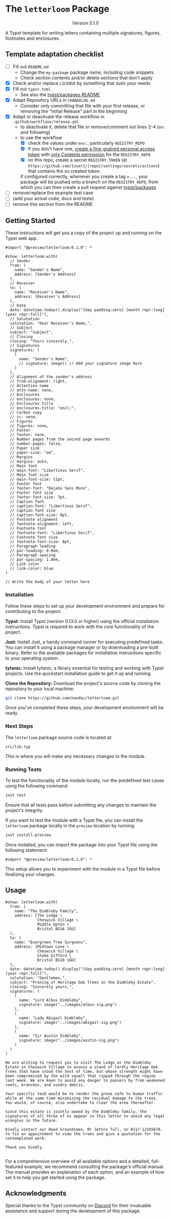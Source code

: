 # The `letterloom` Package
<!-- markdownlint-disable MD033 -->
<div align="center">Version 0.1.0</div>

A Typst template for writing letters containing multiple signatures, figures, footnotes and enclosures.

## Template adaptation checklist

- [ ] Fill out `README.md`
  - Change the `my-package` package name, including code snippets
  - Check section contents and/or delete sections that don't apply
- [x] Check and/or replace `LICENSE` by something that suits your needs
- [x] Fill out `typst.toml`
  - See also the [typst/packages README](https://github.com/typst/packages/?tab=readme-ov-file#package-format)
- [x] Adapt Repository URLs in `CHANGELOG.md`
  - Consider only committing that file with your first release, or removing the "Initial Release" part in the beginning
- [x] Adapt or deactivate the release workflow in `.github/workflows/release.yml`
  - to deactivate it, delete that file or remove/comment out lines 2-4 (`on:` and following)
  - to use the workflow
    - [x] check the values under `env:`, particularly `REGISTRY_REPO`
    - [x] if you don't have one, [create a fine-grained personal access token](https://github.com/settings/tokens?type=beta) with [only Contents permission](https://stackoverflow.com/a/75116350/371191) for the `REGISTRY_REPO`
    - [x] on this repo, create a secret `REGISTRY_TOKEN` (at `https://github.com/[user]/[repo]/settings/secrets/actions`) that contains the so created token

    if configured correctly, whenever you create a tag `v...`, your package will be pushed onto a branch on the `REGISTRY_REPO`, from which you can then create a pull request against [typst/packages](https://github.com/typst/packages/)
- [ ] remove/replace the example test case
- [ ] (add your actual code, docs and tests)
- [ ] remove this section from the README

## Getting Started

These instructions will get you a copy of the project up and running on the Typst web app.

```typ
#import "@preview/letterloom:0.1.0": *

#show: letterloom.with(
  // Sender
  from: (
    name: "Sender's Name",
    address: [Sender's Address]
  ),
  // Receiver
  to: (
    name: "Receiver's Name",
    address: [Receiver's Address]
  ),
  // Date
  date: datetime.today().display("[day padding:zero] [month repr:long] [year repr:full]"),
  // Salutation
  salutation: "Dear Receiver's Name,",
  // Subject
  subject: "Subject",
  // Closing
  closing: "Yours sincerely,",
  // Signatures
  signatures: (
    (
      name: "Sender's Name",
      // signature: image() // Add your signature image here
    )
  ),
  // Alignment of the sender's address
  // from-alignment: right,
  // Attention name
  // attn-name: none,
  // Enclosures
  // enclosures: none,
  // Enclosures title
  // enclosures-title: "encl:",
  // Carbon copy
  // cc: none,
  // Figures
  // figures: none,
  // Footer
  // footer: none,
  // Number pages from the second page onwards
  // number-pages: false,
  // Paper size
  // paper-size: "a4",
  // Margins
  // margins: auto,
  // Main font
  // main-font: "Libertinus Serif",
  // Main font size
  // main-font-size: 11pt,
  // Footer font
  // footer-font: "DejaVu Sans Mono",
  // Footer font size
  // footer-font-size: 7pt,
  // Caption font
  // caption-font: "Libertinus Serif",
  // Caption font size
  // caption-font-size: 9pt,
  // Footnote alignment
  // footnote-alignment: left,
  // Footnote font
  // footnote-font: "Libertinus Serif",
  // Footnote font size
  // footnote-font-size: 8pt,
  // Paragraph leading
  // par-leading: 0.8em,
  // Paragraph spacing
  // par-spacing: 1.8em,
  // Link color
  // link-color: blue
)

// Write the body of your letter here
```

### Installation

Follow these steps to set up your development environment and prepare for contributing to the project:

**Typst:** Install Typst (version 0.13.0 or higher) using the official installation instructions. Typst is required to work with the core functionality of the project.

**Just:** Install Just, a handy command runner for executing predefined tasks. You can install it using a package manager or by downloading a pre-built binary. Refer to the available packages for installation instructions specific to your operating system.

**tytanic:** Install tytanic, a library essential for testing and working with Typst projects. Use the quickstart installation guide to get it up and running.

**Clone the Repository:** Download the project's source code by cloning the repository to your local machine:

```bash
git clone https://github.com/nandac/letterloom.git
```

Once you've completed these steps, your development environment will be ready.

### Next Steps

The `letterloom` package source code is located at:

```plaintext
src/lib.typ
```

This is where you will make any necessary changes to the module.

### Running Tests

To test the functionality of the module locally, run the predefined test cases using the following command:

```bash
just test
```

Ensure that all tests pass before submitting any changes to maintain the project's integrity.

If you want to test the module with a Typst file, you can install the `letterloom` package locally in the `preview` location by running:

```bash
just install-preview
```

Once installed, you can import the package into your Typst file using the following statement:

```typ
#import "@preview/letterloom:0.1.0": *
```

This setup allows you to experiment with the module in a Typst file before finalizing your changes.

## Usage

```typ
#show: letterloom.with(
  from: (
    name: "The Dimbleby Family",
    address: [The Lodge \
              Cheswick Village \
              Middle Upton \
              Bristol BS16 1GU]
  ),
  to: (
    name: "Evergreen Tree Surgeons",
    address: [Midtown Lane \
              Cheswick Village \
              Stoke Gifford \
              Bristol BS16 1GU]
  ),
  date: datetime.today().display("[day padding:zero] [month repr:long] [year repr:full]"),
  salutation: "Gentlemen,",
  subject: "Pruning of Heritage Oak Trees in the Dimbleby Estate",
  closing: "Sincerely yours,",
  signatures: (
    (
      name: "Lord Albus Dimbleby",
      signature: image("../images/albus-sig.png")
    ),
    (
      name: "Lady Abigail Dimbleby",
      signature: image("../images/abigail-sig.png")
    ),
    (
      name: "Sir Austin Dimbleby",
      signature: image("../images/austin-sig.png")
    )
  )
)

We are writing to request you to visit The Lodge at the Dimbleby Estate in Cheswick Village to assess a stand of lordly Heritage Oak Trees that have stood the test of time, but whose strength might have been compromised by the wild squall that ripped through the region last week. We are keen to avoid any danger to passers by from weakened roots, branches, and sundry debris.

Your specific task would be to render the grove safe to human traffic while at the same time minimizing the residual damage to the trees. You would, of course, also undertake to clear the area thereafter.

Since this estate is jointly owned by the Dimbleby family, the signatures of all three of us appear in this letter to avoid any legal wrangles in the future.

Kindly contact our Head Groundsman, Mr Jethro Tull, on 0117-12345678. to fix an appointment to view the trees and give a quotation for the contemplated work.

Thank you kindly.
```

<picture>
  <source media="(prefers-color-scheme: dark)" srcset="./thumbnail-dark.svg">
  <img src="./thumbnail-light.svg" alt ="">
</picture>

For a comprehensive overview of all available options and a detailed, full-featured example, we recommend consulting the package's official manual. The manual provides an explanation of each option, and an example of how set it to help you get started using the package.

## Acknowledgments

Special thanks to the Typst community on [Discord](https://discord.com/channels/1054443721975922748/1069937650125000807) for their invaluable assistance and support during the development of this package.
